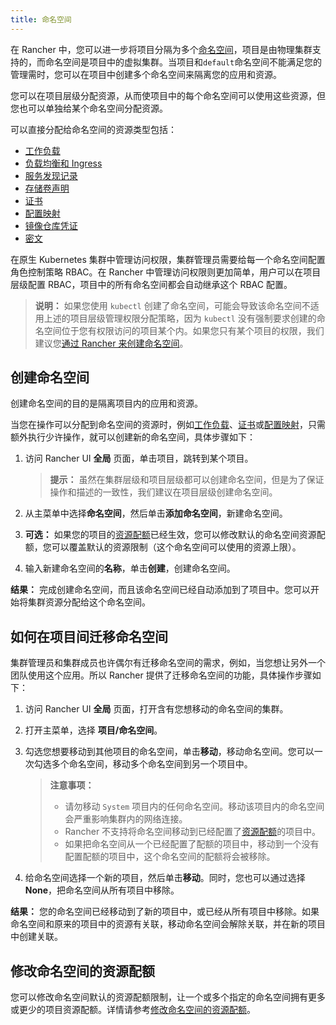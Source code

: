 ```yaml
---
title: 命名空间
---
```


在 Rancher 中，您可以进一步将项目分隔为多个[命名空间](https://kubernetes.io/docs/concepts/overview/working-with-objects/namespaces)，项目是由物理集群支持的，而命名空间是项目中的虚拟集群。当项目和`default`命名空间不能满足您的管理需时，您可以在项目中创建多个命名空间来隔离您的应用和资源。

您可以在项目层级分配资源，从而使项目中的每个命名空间可以使用这些资源，但您也可以单独给某个命名空间分配资源。

可以直接分配给命名空间的资源类型包括：

- [工作负载](/docs/rancher2.5/k8s-in-rancher/workloads/)
- [负载均衡和 Ingress](/docs/rancher2.5/k8s-in-rancher/load-balancers-and-ingress/)
- [服务发现记录](/docs/rancher2.5/k8s-in-rancher/service-discovery/)
- [存储卷声明](/docs/rancher2.5/cluster-admin/volumes-and-storage/how-storage-works/)
- [证书](/docs/rancher2.5/k8s-in-rancher/certificates/)
- [配置映射](/docs/rancher2.5/k8s-in-rancher/configmaps/)
- [镜像仓库凭证](/docs/rancher2.5/k8s-in-rancher/registries/)
- [密文](/docs/rancher2.5/k8s-in-rancher/secrets/)

在原生 Kubernetes 集群中管理访问权限，集群管理员需要给每一个命名空间配置角色控制策略 RBAC。在 Rancher 中管理访问权限则更加简单，用户可以在项目层级配置 RBAC，项目中的所有命名空间都会自动继承这个 RBAC 配置。

> **说明：** 如果您使用 `kubectl` 创建了命名空间，可能会导致该命名空间不适用上述的项目层级管理权限分配策略，因为 `kubectl` 没有强制要求创建的命名空间位于您有权限访问的项目某个内。如果您只有某个项目的权限，我们建议您[通过 Rancher 来创建命名空间](/docs/rancher2.5/project-admin/namespaces/)。

## 创建命名空间

创建命名空间的目的是隔离项目内的应用和资源。

当您在操作可以分配到命名空间的资源时，例如[工作负载](/docs/rancher2.5/k8s-in-rancher/workloads/deploy-workloads/)、[证书](/docs/rancher2.5/k8s-in-rancher/certificates/)或[配置映射](/docs/rancher2.5/k8s-in-rancher/configmaps/)，只需额外执行少许操作，就可以创建新的命名空间，具体步骤如下：

1. 访问 Rancher UI **全局** 页面，单击项目，跳转到某个项目。

   > **提示：** 虽然在集群层级和项目层级都可以创建命名空间，但是为了保证操作和描述的一致性，我们建议在项目层级创建命名空间。

1. 从主菜单中选择**命名空间**，然后单击**添加命名空间**，新建命名空间。

1. **可选：** 如果您的项目的[资源配额](/docs/rancher2.5/project-admin/resource-quotas/)已经生效，您可以修改默认的命名空间资源配额，您可以覆盖默认的资源限制（这个命名空间可以使用的资源上限）。

1. 输入新建命名空间的**名称**，单击**创建**，创建命名空间。

**结果：** 完成创建命名空间，而且该命名空间已经自动添加到了项目中。您可以开始将集群资源分配给这个命名空间。

## 如何在项目间迁移命名空间

集群管理员和集群成员也许偶尔有迁移命名空间的需求，例如，当您想让另外一个团队使用这个应用。所以 Rancher 提供了迁移命名空间的功能，具体操作步骤如下：

1. 访问 Rancher UI **全局** 页面，打开含有您想移动的命名空间的集群。

1. 打开主菜单，选择 **项目/命名空间**。

1. 勾选您想要移动到其他项目的命名空间，单击**移动**，移动命名空间。您可以一次勾选多个命名空间，移动多个命名空间到另一个项目中。

   > **注意事项：**
   >
   > - 请勿移动 `System` 项目内的任何命名空间。移动该项目内的命名空间会严重影响集群内的网络连接。
   > - Rancher 不支持将命名空间移动到已经配置了[资源配额](/docs/rancher2.5/project-admin/resource-quotas/)的项目中。
   > - 如果把命名空间从一个已经配置了配额的项目中，移动到一个没有配置配额的项目中，这个命名空间的配额将会被移除。

1. 给命名空间选择一个新的项目，然后单击**移动**。同时，您也可以通过选择**None**，把命名空间从所有项目中移除。

**结果：** 您的命名空间已经移动到了新的项目中，或已经从所有项目中移除。如果命名空间和原来的项目中的资源有关联，移动命名空间会解除关联，并在新的项目中创建关联。

## 修改命名空间的资源配额

您可以修改命名空间默认的资源配额限制，让一个或多个指定的命名空间拥有更多或更少的项目资源配额。详情请参考[修改命名空间的资源配额](/docs/rancher2.5/project-admin/resource-quotas/override-namespace-default/)。
